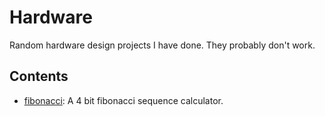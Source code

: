 # Hardware

Random hardware design projects I have done. They probably don't work.

## Contents

- [fibonacci](https://github.com/hugglesfox/hardware/tree/master/fibonacci): A 4 bit fibonacci sequence calculator.
